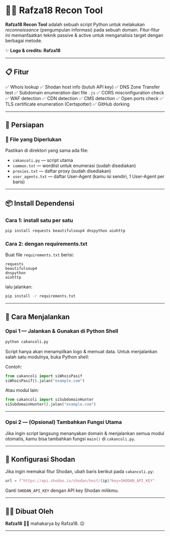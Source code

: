# 🕵️‍♂️ Rafza18 Recon Tool

**Rafza18 Recon Tool** adalah sebuah script Python untuk melakukan *reconnaissance* (pengumpulan informasi) pada sebuah domain.
Fitur-fitur ini memanfaatkan teknik passive & active untuk menganalisis target dengan berbagai metode.

✨ **Logo & credits: Rafza18**

---

## 📋 Fitur

✅ Whois lookup
✅ Shodan host info (butuh API key)
✅ DNS Zone Transfer test
✅ Subdomain enumeration dari file `.js`
✅ CORS misconfiguration check
✅ WAF detection
✅ CDN detection
✅ CMS detection
✅ Open ports check
✅ TLS certificate enumeration (Certspotter)
✅ GitHub dorking

---

## 🔧 Persiapan

### 📁 File yang Diperlukan

Pastikan di direktori yang sama ada file:

* `cakancoli.py` — script utama
* `common.txt` — wordlist untuk enumerasi (sudah disediakan)
* `proxies.txt` — daftar proxy (sudah disediakan)
* `user_agents.txt` — daftar User-Agent (kamu isi sendiri, 1 User-Agent per baris)

---

## 📦 Install Dependensi

### Cara 1: install satu per satu

```bash
pip install requests beautifulsoup4 dnspython aiohttp
```

### Cara 2: dengan requirements.txt

Buat file `requirements.txt` berisi:

```
requests
beautifulsoup4
dnspython
aiohttp
```

lalu jalankan:

```bash
pip install -r requirements.txt
```

---

## 🚀 Cara Menjalankan

### Opsi 1 — Jalankan & Gunakan di Python Shell

```bash
python cakancoli.py
```

Script hanya akan menampilkan logo & memuat data.
Untuk menjalankan salah satu modulnya, buka Python shell:

Contoh:

```python
from cakancoli import siWhoisPasif
siWhoisPasif().jalan("example.com")
```

Atau modul lain:

```python
from cakancoli import siSubdomainHunter
siSubdomainHunter().jalan("example.com")
```

---

### Opsi 2 — (Opsional) Tambahkan Fungsi Utama

Jika ingin script langsung menanyakan domain & menjalankan semua modul otomatis, kamu bisa tambahkan fungsi `main()` di `cakancoli.py`.

---

## 📑 Konfigurasi Shodan

Jika ingin memakai fitur Shodan, ubah baris berikut pada `cakancoli.py`:

```python
url = f"https://api.shodan.io/shodan/host/{ip}?key=SHODAN_API_KEY"
```

Ganti `SHODAN_API_KEY` dengan API key Shodan milikmu.

---

## 👨‍💻 Dibuat Oleh

**Rafza18**
🕵️‍♂️ mahakarya by Rafza18. 😉

---
